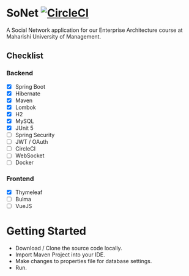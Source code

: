 # SoNet [![CircleCI](https://circleci.com/gh/jonathangetachew/SoNet.svg?style=svg)](https://circleci.com/gh/jonathangetachew/SoNet)
A Social Network application for our Enterprise Architecture course at Maharishi University of Management.

## Checklist
### Backend
* [x] Spring Boot
* [x] Hibernate
* [x] Maven
* [x] Lombok
* [x] H2
* [x] MySQL
* [x] JUnit 5
* [ ] Spring Security
* [ ] JWT / OAuth
* [ ] CircleCI
* [ ] WebSocket
* [ ] Docker

### Frontend
* [x] Thymeleaf
* [ ] Bulma
* [ ] VueJS

# Getting Started
* Download / Clone the source code locally.
* Import Maven Project into your IDE.
* Make changes to properties file for database settings.
* Run.

